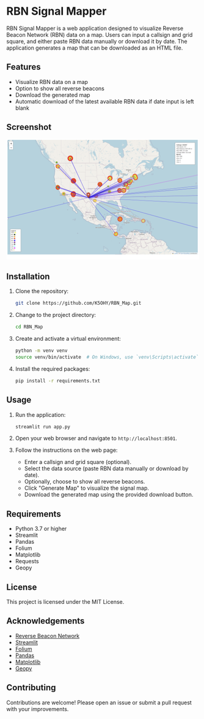 
# RBN Signal Mapper

RBN Signal Mapper is a web application designed to visualize Reverse Beacon Network (RBN) data on a map. Users can input a callsign and grid square, and either paste RBN data manually or download it by date. The application generates a map that can be downloaded as an HTML file.

## Features

- Visualize RBN data on a map
- Option to show all reverse beacons
- Download the generated map
- Automatic download of the latest available RBN data if date input is left blank

## Screenshot

![RBN Signal Mapper Screenshot](images/screenshot.png)

## Installation

1. Clone the repository:
   ```bash
   git clone https://github.com/K5OHY/RBN_Map.git
   ```

2. Change to the project directory:
   ```bash
   cd RBN_Map
   ```

3. Create and activate a virtual environment:
   ```bash
   python -m venv venv
   source venv/bin/activate  # On Windows, use `venv\Scripts\activate`
   ```

4. Install the required packages:
   ```bash
   pip install -r requirements.txt
   ```

## Usage

1. Run the application:
   ```bash
   streamlit run app.py
   ```

2. Open your web browser and navigate to `http://localhost:8501`.

3. Follow the instructions on the web page:
   - Enter a callsign and grid square (optional).
   - Select the data source (paste RBN data manually or download by date).
   - Optionally, choose to show all reverse beacons.
   - Click "Generate Map" to visualize the signal map.
   - Download the generated map using the provided download button.

## Requirements

- Python 3.7 or higher
- Streamlit
- Pandas
- Folium
- Matplotlib
- Requests
- Geopy

## License

This project is licensed under the MIT License.

## Acknowledgements

- [Reverse Beacon Network](https://www.reversebeacon.net/)
- [Streamlit](https://www.streamlit.io/)
- [Folium](https://python-visualization.github.io/folium/)
- [Pandas](https://pandas.pydata.org/)
- [Matplotlib](https://matplotlib.org/)
- [Geopy](https://geopy.readthedocs.io/)

## Contributing

Contributions are welcome! Please open an issue or submit a pull request with your improvements.

